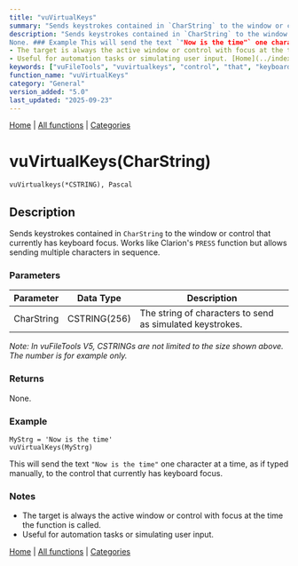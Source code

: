 ```yaml
---
title: "vuVirtualKeys"
summary: "Sends keystrokes contained in `CharString` to the window or control that currently has keyboard focus."
description: "Sends keystrokes contained in `CharString` to the window or control that currently has keyboard focus. Works like Clarion's `PRESS` function but allows sending multiple characters in sequence. ### Parameters _Note: In vuFileTools V5, CSTRINGs are not limited to the size shown above. The number is for example only._ ### Returns
None. ### Example This will send the text `"Now is the time"` one character at a time, as if typed manually, to the control that currently has keyboard focus. ### Notes
- The target is always the active window or control with focus at the time the function is called.  
- Useful for automation tasks or simulating user input. [Home](../index.md) | [All functions](index.md) | [Categories](../categories/index.md)"
keywords: ["vuFileTools", "vuvirtualkeys", "control", "that", "keyboard", "focus", "general", "keystrokes", "charstring", "currently", "contained", "Clarion"]
function_name: "vuVirtualKeys"
category: "General"
version_added: "5.0"
last_updated: "2025-09-23"
---
```


[Home](../index.md) | [All functions](index.md) | [Categories](../categories/index.md)

# vuVirtualKeys(CharString)

```Prototype
vuVirtualkeys(*CSTRING), Pascal
```


## Description
Sends keystrokes contained in `CharString` to the window or control that currently has keyboard focus. Works like Clarion's `PRESS` function but allows sending multiple characters in sequence.

### Parameters

| Parameter  | Data Type    | Description                                                                 |
|------------|--------------|-----------------------------------------------------------------------------|
| CharString | CSTRING(256) | The string of characters to send as simulated keystrokes.                   |

_Note: In vuFileTools V5, CSTRINGs are not limited to the size shown above. The number is for example only._

### Returns
None.

### Example

```Clarion
MyStrg = 'Now is the time'
vuVirtualKeys(MyStrg)
```

This will send the text `"Now is the time"` one character at a time, as if typed manually, to the control that currently has keyboard focus.

### Notes
- The target is always the active window or control with focus at the time the function is called.  
- Useful for automation tasks or simulating user input.

[Home](../index.md) | [All functions](index.md) | [Categories](../categories/index.md)
